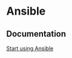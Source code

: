 # Ansible

## Documentation
[Start using Ansible](https://docs.ansible.com/ansible/latest/getting_started/get_started_ansible.html)
